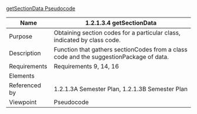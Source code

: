 [getSectionData Pseudocode](TeamTwoFiles/1.2.1.3.4SemesterPlangetSectionData.txt)

| Name | 1.2.1.3.4 getSectionData |
| ----------- | ----------- |
| Purpose | Obtaining section codes for a particular class, indicated by class code. |
| Description | Function that gathers sectionCodes from a class code and the suggestionPackage of data. |
| Requirements | Requirements 9, 14, 16 |
| Elements |
| Referenced by | 1.2.1.3A Semester Plan, 1.2.1.3B Semester Plan |
| Viewpoint | Pseudocode |
